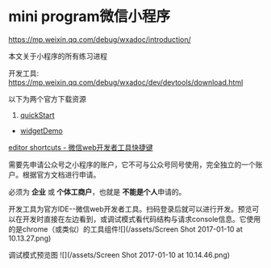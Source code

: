 # mini program微信小程序

https://mp.weixin.qq.com/debug/wxadoc/introduction/

本文关于小程序的所有练习进程

开发工具: https://mp.weixin.qq.com/debug/wxadoc/dev/devtools/download.html

以下为两个官方下载资源

1. [quickStart](https://mp.weixin.qq.com/debug/wxadoc/dev/demo/quickstart.zip)
+ [widgetDemo](https://mp.weixin.qq.com/debug/wxadoc/dev/demo/demo.zip)

[editor shortcuts - 微信web开发者工具快捷键](editorshortcuts.md)


需要先申请公众号之小程序的账户，它不可与公众号同号使用，完全独立的一个账户。根据官方文档进行申请。

必须为 **企业** 或 **个体工商户**，也就是 **不能是个人**申请的。

开发工具为官方IDE--微信web开发者工具。扫码登录后就可以进行开发。预览可以在开发时直接在左边看到，或调试模式看代码结构与请求console信息。它使用的是chrome（或类似）的工具组件![](/assets/Screen Shot 2017-01-10 at 10.13.27.png)

调试模式预览图
![](/assets/Screen Shot 2017-01-10 at 10.14.46.png)